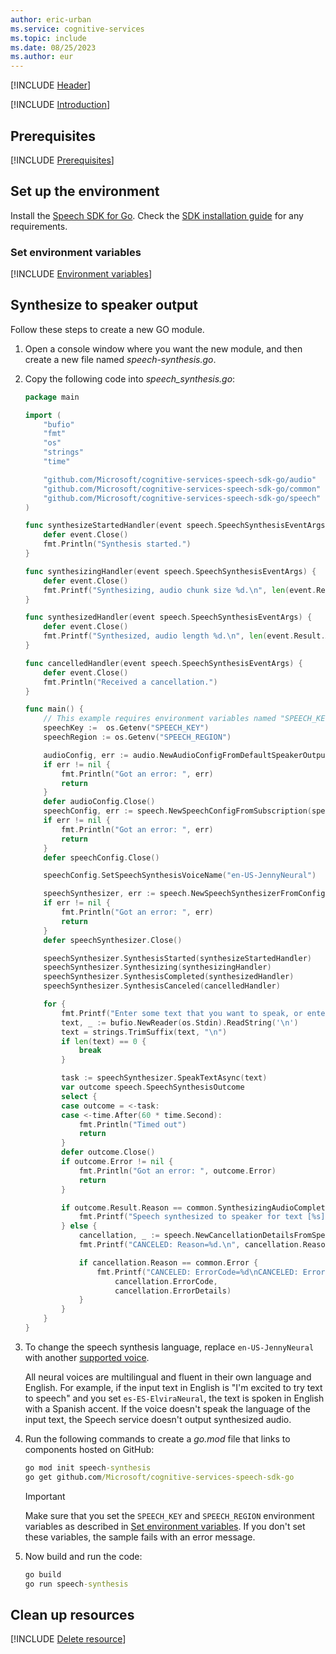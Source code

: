 ```yaml
---
author: eric-urban
ms.service: cognitive-services
ms.topic: include
ms.date: 08/25/2023
ms.author: eur
---
```


[!INCLUDE [Header](../../common/go.md)]

[!INCLUDE [Introduction](intro.md)]

## Prerequisites

[!INCLUDE [Prerequisites](../../common/azure-prerequisites.md)]

## Set up the environment

Install the [Speech SDK for Go](../../../quickstarts/setup-platform.md?pivots=programming-language-go&tabs=dotnet%252cwindows%252cjre%252cbrowser). Check the [SDK installation guide](../../../quickstarts/setup-platform.md?pivots=programming-language-go) for any requirements.

### Set environment variables

[!INCLUDE [Environment variables](../../common/environment-variables.md)]

## Synthesize to speaker output

Follow these steps to create a new GO module.

1. Open a console window where you want the new module, and then create a new file named *speech-synthesis.go*.
1. Copy the following code into *speech_synthesis.go*:

    ```go
    package main

    import (
        "bufio"
        "fmt"
        "os"
        "strings"
        "time"

        "github.com/Microsoft/cognitive-services-speech-sdk-go/audio"
        "github.com/Microsoft/cognitive-services-speech-sdk-go/common"
        "github.com/Microsoft/cognitive-services-speech-sdk-go/speech"
    )

    func synthesizeStartedHandler(event speech.SpeechSynthesisEventArgs) {
        defer event.Close()
        fmt.Println("Synthesis started.")
    }

    func synthesizingHandler(event speech.SpeechSynthesisEventArgs) {
        defer event.Close()
        fmt.Printf("Synthesizing, audio chunk size %d.\n", len(event.Result.AudioData))
    }

    func synthesizedHandler(event speech.SpeechSynthesisEventArgs) {
        defer event.Close()
        fmt.Printf("Synthesized, audio length %d.\n", len(event.Result.AudioData))
    }

    func cancelledHandler(event speech.SpeechSynthesisEventArgs) {
        defer event.Close()
        fmt.Println("Received a cancellation.")
    }

    func main() {
        // This example requires environment variables named "SPEECH_KEY" and "SPEECH_REGION"
        speechKey :=  os.Getenv("SPEECH_KEY")
        speechRegion := os.Getenv("SPEECH_REGION")

        audioConfig, err := audio.NewAudioConfigFromDefaultSpeakerOutput()
        if err != nil {
            fmt.Println("Got an error: ", err)
            return
        }
        defer audioConfig.Close()
        speechConfig, err := speech.NewSpeechConfigFromSubscription(speechKey, speechRegion)
        if err != nil {
            fmt.Println("Got an error: ", err)
            return
        }
        defer speechConfig.Close()

        speechConfig.SetSpeechSynthesisVoiceName("en-US-JennyNeural")

        speechSynthesizer, err := speech.NewSpeechSynthesizerFromConfig(speechConfig, audioConfig)
        if err != nil {
            fmt.Println("Got an error: ", err)
            return
        }
        defer speechSynthesizer.Close()

        speechSynthesizer.SynthesisStarted(synthesizeStartedHandler)
        speechSynthesizer.Synthesizing(synthesizingHandler)
        speechSynthesizer.SynthesisCompleted(synthesizedHandler)
        speechSynthesizer.SynthesisCanceled(cancelledHandler)

        for {
            fmt.Printf("Enter some text that you want to speak, or enter empty text to exit.\n> ")
            text, _ := bufio.NewReader(os.Stdin).ReadString('\n')
            text = strings.TrimSuffix(text, "\n")
            if len(text) == 0 {
                break
            }

            task := speechSynthesizer.SpeakTextAsync(text)
            var outcome speech.SpeechSynthesisOutcome
            select {
            case outcome = <-task:
            case <-time.After(60 * time.Second):
                fmt.Println("Timed out")
                return
            }
            defer outcome.Close()
            if outcome.Error != nil {
                fmt.Println("Got an error: ", outcome.Error)
                return
            }

            if outcome.Result.Reason == common.SynthesizingAudioCompleted {
                fmt.Printf("Speech synthesized to speaker for text [%s].\n", text)
            } else {
                cancellation, _ := speech.NewCancellationDetailsFromSpeechSynthesisResult(outcome.Result)
                fmt.Printf("CANCELED: Reason=%d.\n", cancellation.Reason)

                if cancellation.Reason == common.Error {
                    fmt.Printf("CANCELED: ErrorCode=%d\nCANCELED: ErrorDetails=[%s]\nCANCELED: Did you set the speech resource key and region values?\n",
                        cancellation.ErrorCode,
                        cancellation.ErrorDetails)
                }
            }
        }
    }
    ```

1. To change the speech synthesis language, replace `en-US-JennyNeural` with another [supported voice](~/articles/ai-services/speech-service/language-support.md#prebuilt-neural-voices).

   All neural voices are multilingual and fluent in their own language and English. For example, if the input text in English is "I'm excited to try text to speech" and you set `es-ES-ElviraNeural`, the text is spoken in English with a Spanish accent. If the voice doesn't speak the language of the input text, the Speech service doesn't output synthesized audio.

1. Run the following commands to create a *go.mod* file that links to components hosted on GitHub:

   ```cmd
   go mod init speech-synthesis
   go get github.com/Microsoft/cognitive-services-speech-sdk-go
   ```

   > [!IMPORTANT]
   > Make sure that you set the `SPEECH_KEY` and `SPEECH_REGION` environment variables as described in [Set environment variables](#set-environment-variables). If you don't set these variables, the sample fails with an error message.

1. Now build and run the code:

   ```cmd
   go build
   go run speech-synthesis
   ```

## Clean up resources

[!INCLUDE [Delete resource](../../common/delete-resource.md)]
